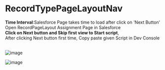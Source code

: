 # RecordTypePageLayoutNav <br/>
**Time Interval**:Salesforce Page takes time to load after click on 'Next Button' <br/>
Open RecordPageLayout Assignment Page in Salesforce <br/>
**Click on Next button and Skip first view to Start script**, <br/>
 After clicking Next button first time, Copy paste given Script in Dev Console <br/><br/>


![image](https://user-images.githubusercontent.com/12564668/146908481-642049b3-f89d-42e1-872c-08ef89d083a6.png) <br/>

![image](https://user-images.githubusercontent.com/12564668/146914073-998056b4-48a9-4811-bc3b-97007cd81b9e.png)


